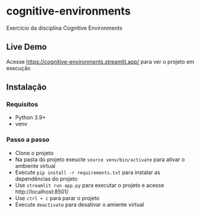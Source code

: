 # cognitive-environments
Exercício da disciplina Cognitive Environments

## Live Demo
Acesse https://cognitive-environments.streamlit.app/ para ver o projeto em execução

## Instalação

### Requisitos
- Python 3.9+
- venv

### Passo a passo
- Clone o projeto
- Na pasta do projeto exeucte `source venv/bin/activate` para ativar o ambiente virtual
- Execute `pip install -r requirements.txt` para instalar as dependências do projeto
- Use `streamlit run app.py` para executar o projeto e acesse http://localhost:8501/
- Use `ctrl + c` para parar o projeto
- Execute `deactivate` para desativar o amiente virtual